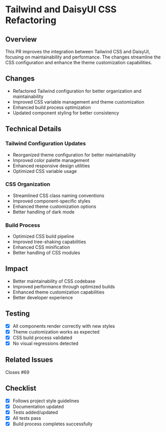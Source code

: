 # Tailwind and DaisyUI CSS Refactoring

## Overview

This PR improves the integration between Tailwind CSS and DaisyUI, focusing on maintainability and performance. The changes streamline the CSS configuration and enhance the theme customization capabilities.

## Changes

- Refactored Tailwind configuration for better organization and maintainability
- Improved CSS variable management and theme customization
- Enhanced build process optimization
- Updated component styling for better consistency

## Technical Details

### Tailwind Configuration Updates

- Reorganized theme configuration for better maintainability
- Improved color palette management
- Enhanced responsive design utilities
- Optimized CSS variable usage

### CSS Organization

- Streamlined CSS class naming conventions
- Improved component-specific styles
- Enhanced theme customization options
- Better handling of dark mode

### Build Process

- Optimized CSS build pipeline
- Improved tree-shaking capabilities
- Enhanced CSS minification
- Better handling of CSS modules

## Impact

- Better maintainability of CSS codebase
- Improved performance through optimized builds
- Enhanced theme customization capabilities
- Better developer experience

## Testing

- [x] All components render correctly with new styles
- [x] Theme customization works as expected
- [x] CSS build process validated
- [x] No visual regressions detected

## Related Issues

Closes #69

## Checklist

- [x] Follows project style guidelines
- [x] Documentation updated
- [x] Tests added/updated
- [x] All tests pass
- [x] Build process completes successfully
